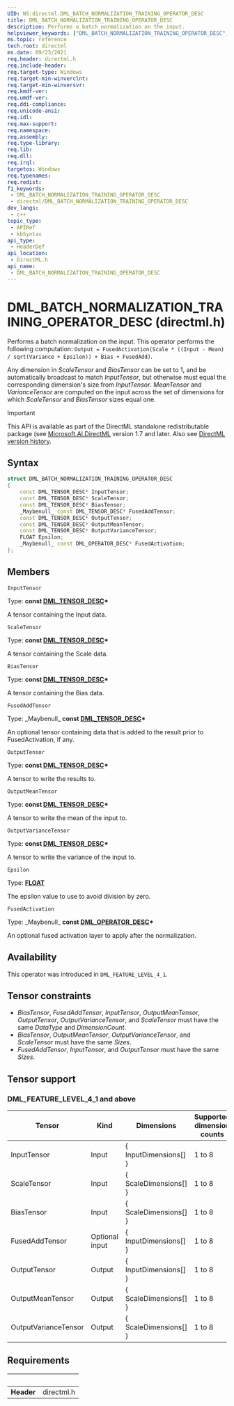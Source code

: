 ```yaml
---
UID: NS:directml.DML_BATCH_NORMALIZATION_TRAINING_OPERATOR_DESC
title: DML_BATCH_NORMALIZATION_TRAINING_OPERATOR_DESC
description: Performs a batch normalization on the input.
helpviewer_keywords: ["DML_BATCH_NORMALIZATION_TRAINING_OPERATOR_DESC","DML_BATCH_NORMALIZATION_TRAINING_OPERATOR_DESC structure","direct3d12.dml_batch_normalization_training_operator_desc","directml/DML_BATCH_NORMALIZATION_TRAINING_OPERATOR_DESC"]
ms.topic: reference
tech.root: directml
ms.date: 09/23/2021
req.header: directml.h
req.include-header: 
req.target-type: Windows
req.target-min-winverclnt: 
req.target-min-winversvr: 
req.kmdf-ver: 
req.umdf-ver: 
req.ddi-compliance: 
req.unicode-ansi: 
req.idl: 
req.max-support: 
req.namespace: 
req.assembly: 
req.type-library: 
req.lib: 
req.dll: 
req.irql: 
targetos: Windows
req.typenames: 
req.redist: 
f1_keywords:
 - DML_BATCH_NORMALIZATION_TRAINING_OPERATOR_DESC
 - directml/DML_BATCH_NORMALIZATION_TRAINING_OPERATOR_DESC
dev_langs:
 - c++
topic_type:
 - APIRef
 - kbSyntax
api_type:
 - HeaderDef
api_location:
 - DirectML.h
api_name:
 - DML_BATCH_NORMALIZATION_TRAINING_OPERATOR_DESC
---
```


# DML_BATCH_NORMALIZATION_TRAINING_OPERATOR_DESC (directml.h)

Performs a batch normalization on the input. This operator performs the following computation: `Output = FusedActivation(Scale * ((Input - Mean) / sqrt(Variance + Epsilon)) + Bias + FusedAdd)`.

Any dimension in *ScaleTensor* and *BiasTensor* can be set to 1, and be automatically broadcast to match *InputTensor*, but otherwise must equal the corresponding dimension's size from *InputTensor*. *MeanTensor* and *VarianceTensor* are computed on the input across the set of dimensions for which *ScaleTensor* and *BiasTensor* sizes equal one.

> [!IMPORTANT]
> This API is available as part of the DirectML standalone redistributable package (see [Microsoft.AI.DirectML](https://www.nuget.org/packages/Microsoft.AI.DirectML/) version 1.7 and later. Also see [DirectML version history](../dml-version-history.md).

## Syntax
```cpp
struct DML_BATCH_NORMALIZATION_TRAINING_OPERATOR_DESC
{
    const DML_TENSOR_DESC* InputTensor;
    const DML_TENSOR_DESC* ScaleTensor;
    const DML_TENSOR_DESC* BiasTensor;
    _Maybenull_ const DML_TENSOR_DESC* FusedAddTensor;
    const DML_TENSOR_DESC* OutputTensor;
    const DML_TENSOR_DESC* OutputMeanTensor;
    const DML_TENSOR_DESC* OutputVarianceTensor;
    FLOAT Epsilon;
    _Maybenull_ const DML_OPERATOR_DESC* FusedActivation;
};
```

## Members

`InputTensor`

Type: **const [DML_TENSOR_DESC](/windows/win32/api/directml/ns-directml-dml_tensor_desc)\***

A tensor containing the Input data.

`ScaleTensor`

Type: **const [DML_TENSOR_DESC](/windows/win32/api/directml/ns-directml-dml_tensor_desc)\***

A tensor containing the Scale data. 

`BiasTensor`

Type: **const [DML_TENSOR_DESC](/windows/win32/api/directml/ns-directml-dml_tensor_desc)\***

A tensor containing the Bias  data. 

`FusedAddTensor`

Type: \_Maybenull\_ **const [DML_TENSOR_DESC](/windows/win32/api/directml/ns-directml-dml_tensor_desc)\***

An optional tensor containing data that is added to the result prior to FusedActivation, if any.

`OutputTensor`

Type: **const [DML_TENSOR_DESC](/windows/win32/api/directml/ns-directml-dml_tensor_desc)\***

A tensor to write the results to.

`OutputMeanTensor`

Type: **const [DML_TENSOR_DESC](/windows/win32/api/directml/ns-directml-dml_tensor_desc)\***

A tensor to write the mean of the input to.

`OutputVarianceTensor`

Type: **const [DML_TENSOR_DESC](/windows/win32/api/directml/ns-directml-dml_tensor_desc)\***

A tensor to write the variance of the input to.

`Epsilon`

Type: [**FLOAT**](/windows/desktop/winprog/windows-data-types)

The epsilon value to use to avoid division by zero.

`FusedActivation`

Type: \_Maybenull\_ **const [DML_OPERATOR_DESC](/windows/win32/api/directml/ns-directml-dml_operator_desc)\***

An optional fused activation layer to apply after the normalization.

## Availability
This operator was introduced in `DML_FEATURE_LEVEL_4_1`.

## Tensor constraints
* *BiasTensor*, *FusedAddTensor*, *InputTensor*, *OutputMeanTensor*, *OutputTensor*, *OutputVarianceTensor*, and *ScaleTensor* must have the same *DataType* and *DimensionCount*.
* *BiasTensor*, *OutputMeanTensor*, *OutputVarianceTensor*, and *ScaleTensor* must have the same *Sizes*.
* *FusedAddTensor*, *InputTensor*, and *OutputTensor* must have the same *Sizes*.

## Tensor support
### DML_FEATURE_LEVEL_4_1 and above
| Tensor | Kind | Dimensions | Supported dimension counts | Supported data types |
| ------ | ---- | ---------- | -------------------------- | -------------------- |
| InputTensor | Input | { InputDimensions[] } | 1 to 8 | FLOAT32, FLOAT16 |
| ScaleTensor | Input | { ScaleDimensions[] } | 1 to 8 | FLOAT32, FLOAT16 |
| BiasTensor | Input | { ScaleDimensions[] } | 1 to 8 | FLOAT32, FLOAT16 |
| FusedAddTensor | Optional input | { InputDimensions[] } | 1 to 8 | FLOAT32, FLOAT16 |
| OutputTensor | Output | { InputDimensions[] } | 1 to 8 | FLOAT32, FLOAT16 |
| OutputMeanTensor | Output | { ScaleDimensions[] } | 1 to 8 | FLOAT32, FLOAT16 |
| OutputVarianceTensor | Output | { ScaleDimensions[] } | 1 to 8 | FLOAT32, FLOAT16 |

## Requirements
| &nbsp; | &nbsp; |
| ---- |:---- |
| **Header** | directml.h |
